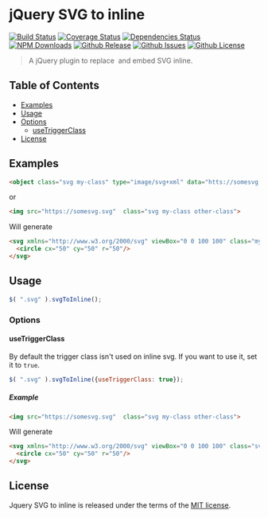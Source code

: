 # jQuery SVG to inline
[![Build Status](https://travis-ci.org/tiagoporto/jquery-svg-to-inline.svg)](https://travis-ci.org/tiagoporto/jquery-svg-to-inline)
[![Coverage Status](https://img.shields.io/coveralls/tiagoporto/jquery-svg-to-inline.svg)](https://coveralls.io/github/tiagoporto/jquery-svg-to-inline)
[![Dependencies Status](https://david-dm.org/tiagoporto/jquery-svg-to-inline.svg)](https://david-dm.org/tiagoporto/jquery-svg-to-inline)
[![NPM Downloads](https://img.shields.io/npm/dt/jquery-svg-to-inline.svg)](https://www.npmjs.com/package/jquery-svg-to-inline)
[![Github Release](https://img.shields.io/github/release/tiagoporto/jquery-svg-to-inline.svg)](https://github.com/tiagoporto/jquery-svg-to-inline/releases)
[![Github Issues](https://img.shields.io/github/issues/tiagoporto/jquery-svg-to-inline.svg)](https://github.com/tiagoporto/jquery-svg-to-inline/issues)
[![Github License](https://img.shields.io/github/license/tiagoporto/jquery-svg-to-inline.svg)](https://raw.githubusercontent.com/tiagoporto/jquery-svg-to-inline/master/LICENSE.md)

> A jQuery plugin to replace <image> and <objet> embed SVG inline.


## Table of Contents

* [Examples](#examples)
* [Usage](#usage)
* [Options](#options)
    * [useTriggerClass](#usetriggerclass)
* [License](#license)


## Examples

```html
<object class="svg my-class" type="image/svg+xml" data="htts://somesvg.svg"></object>
```
or
```html
<img src="https://somesvg.svg"  class="svg my-class other-class">
```

Will generate

```html
<svg xmlns="http://www.w3.org/2000/svg" viewBox="0 0 100 100" class="my-class other-class">
  <circle cx="50" cy="50" r="50"/>
</svg>
```


## Usage

```js
$( ".svg" ).svgToInline();
```

### Options

#### useTriggerClass

By default the trigger class isn't used on inline svg. If you want to use it, set it to `true`.

```js
$( ".svg" ).svgToInline({useTriggerClass: true});
```

##### Example

```html
<img src="https://somesvg.svg"  class="svg my-class other-class">
```

Will generate

```html
<svg xmlns="http://www.w3.org/2000/svg" viewBox="0 0 100 100" class="svg my-class other-class">
  <circle cx="50" cy="50" r="50"/>
</svg>
```


## License

Jquery SVG to inline is released under the terms of the [MIT license](https://github.com/tiagoporto/jquery-svg-to-inline/blob/master/LICENSE).

